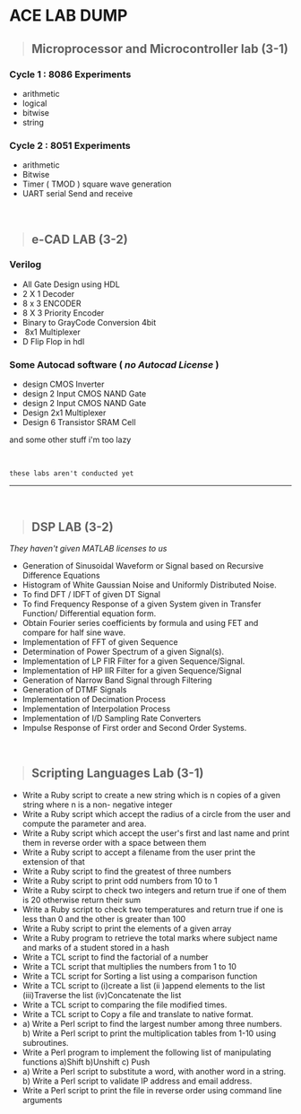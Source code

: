 # ACE LAB DUMP

> ## Microprocessor and Microcontroller lab (3-1)

### Cycle 1 : 8086 Experiments 
- arithmetic
- logical
- bitwise 
- string 

### Cycle 2 : 8051 Experiments

- arithmetic
- Bitwise 
- Timer ( TMOD ) square wave generation
- UART serial Send and receive

<br>




> ## e-CAD LAB (3-2)

### Verilog

- All Gate Design using HDL
-  2 X 1 Decoder
-  8 x 3 ENCODER
- 8 X 3 Priority Encoder
- Binary to GrayCode Conversion 4bit
-  8x1 Multiplexer
- D Flip Flop in hdl
  
### Some Autocad software ( *no Autocad License* )

-  design CMOS Inverter 
-  design 2 Input CMOS NAND Gate
-  design 2 Input CMOS NAND Gate
-  Design 2x1 Multiplexer
-  Design 6 Transistor SRAM Cell

  
and some other stuff i'm too lazy

<br>



``` these labs aren't conducted yet ```

-----

<br>

> ## DSP LAB (3-2)
*They haven't given MATLAB licenses to us*

- Generation of Sinusoidal Waveform or Signal based on Recursive Difference Equations 
- Histogram of White Gaussian Noise and Uniformly Distributed Noise.  
- To find DFT / IDFT of given DT Signal 
- To find Frequency Response of a given System given in Transfer Function/ Differential equation 
form. 
- Obtain Fourier series coefficients by formula and using FET and compare for half sine wave.  
- Implementation of FFT of given Sequence 
- Determination of Power Spectrum of a given Signal(s). 
- Implementation of LP FIR Filter for a given Sequence/Signal. 
- Implementation of HP IIR Filter for a given Sequence/Signal 
-  Generation of Narrow Band Signal through Filtering 
-  Generation of DTMF Signals 
-  Implementation of Decimation Process 
-  Implementation of Interpolation Process 
-  Implementation of I/D Sampling Rate Converters 
-  Impulse Response of First order and Second Order Systems.   

<br>



> ## Scripting Languages Lab (3-1)

-  Write a Ruby script to create a new string which is n copies of a given string where n is a non-
negative integer 
- Write a Ruby script which accept the radius of a circle from the user and compute the parameter 
and area. 
- Write a Ruby script which accept the user's first and last name and print them in reverse order 
with a space between them 
- Write a Ruby script to accept a filename from the user print the extension of that 
- Write a Ruby script to find the greatest of three numbers 
- Write a Ruby script to print odd numbers from 10 to 1 
- Write a Ruby scirpt to check two integers and return true if one of them is 20 otherwise return 
their sum 
- Write a Ruby script to check two temperatures and return true if one is less than 0 and the other 
is greater than 100 
- Write a Ruby script to print the elements of a given array 
-  Write a Ruby program to retrieve the total marks where subject name and marks of a student 
stored in a hash  
-  Write a TCL script to find the factorial of a number 
-  Write a TCL script that multiplies the numbers from 1 to 10 
-  Write a TCL script for Sorting a list using a comparison function 
-  Write  a  TCL  script  to  (i)create  a  list    (ii  )append  elements  to  the  list  (iii)Traverse  the  list 
(iv)Concatenate the list 
-  Write a TCL script to comparing the file modified times. 
-  Write a TCL script to Copy a file and translate to native format. 
-   a) Write a Perl script to find the largest number among three numbers. 
 b) Write a Perl script to print the multiplication tables from 1-10 using subroutines. 
-  Write a Perl program to implement the following list of manipulating functions 
a)Shift 
b)Unshift 
c) Push 
-  a) Write a Perl script to substitute a word, with another word in a string. 
b) Write a Perl script to validate IP address and email address. 
-   Write a Perl script to print the file in reverse order using command line arguments